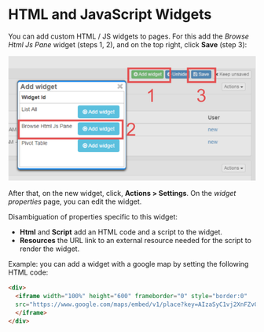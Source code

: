 # HTML and JavaScript Widgets

You can add custom HTML / JS widgets to pages. For this add the  *Browse Html Js Pane* widget (steps 1, 2), and on the top right, click **Save** (step 3):

![](adding-a-html-js-widget.png)

After that, on the new widget, click, **Actions > Settings**. On the *widget properties* page, you can edit the widget. 

Disambiguation of properties specific to this widget:

* **Html** and  **Script** add an HTML code and a script to the widget.
* **Resources** the URL link to an external resource needed for the script to render the widget.

Example: you can add a widget with a google map by setting the following HTML code:
```html
<div>
  <iframe width="100%" height="600" frameborder="0" style="border:0" 
  src="https://www.google.com/maps/embed/v1/place?key=AIzaSyC1vj2XnFZv0CpiuOVoJsGl0ZhDtM6rv5c&q=${postalAddress.region} ${postalAddress.city} ${postalAddress.street} ${postalAddress.streetNumber}" allowfullscreen> 
  </iframe>  
</div>
```